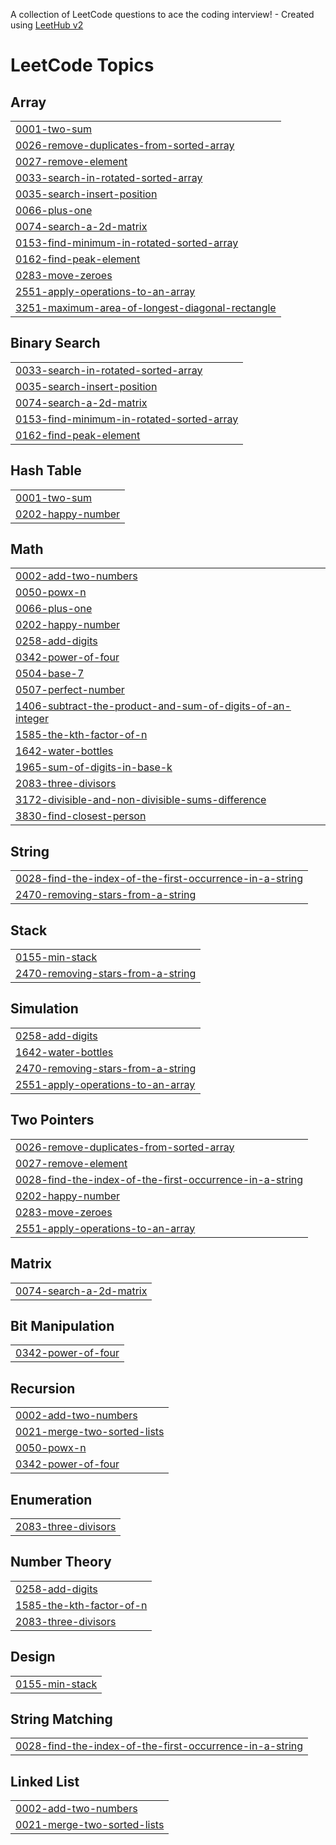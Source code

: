 A collection of LeetCode questions to ace the coding interview! - Created using [LeetHub v2](https://github.com/arunbhardwaj/LeetHub-2.0)
<!---LeetCode Topics Start-->
# LeetCode Topics
## Array
|  |
| ------- |
| [0001-two-sum](https://github.com/Sashmar/LeetCode/tree/master/0001-two-sum) |
| [0026-remove-duplicates-from-sorted-array](https://github.com/Sashmar/LeetCode/tree/master/0026-remove-duplicates-from-sorted-array) |
| [0027-remove-element](https://github.com/Sashmar/LeetCode/tree/master/0027-remove-element) |
| [0033-search-in-rotated-sorted-array](https://github.com/Sashmar/LeetCode/tree/master/0033-search-in-rotated-sorted-array) |
| [0035-search-insert-position](https://github.com/Sashmar/LeetCode/tree/master/0035-search-insert-position) |
| [0066-plus-one](https://github.com/Sashmar/LeetCode/tree/master/0066-plus-one) |
| [0074-search-a-2d-matrix](https://github.com/Sashmar/LeetCode/tree/master/0074-search-a-2d-matrix) |
| [0153-find-minimum-in-rotated-sorted-array](https://github.com/Sashmar/LeetCode/tree/master/0153-find-minimum-in-rotated-sorted-array) |
| [0162-find-peak-element](https://github.com/Sashmar/LeetCode/tree/master/0162-find-peak-element) |
| [0283-move-zeroes](https://github.com/Sashmar/LeetCode/tree/master/0283-move-zeroes) |
| [2551-apply-operations-to-an-array](https://github.com/Sashmar/LeetCode/tree/master/2551-apply-operations-to-an-array) |
| [3251-maximum-area-of-longest-diagonal-rectangle](https://github.com/Sashmar/LeetCode/tree/master/3251-maximum-area-of-longest-diagonal-rectangle) |
## Binary Search
|  |
| ------- |
| [0033-search-in-rotated-sorted-array](https://github.com/Sashmar/LeetCode/tree/master/0033-search-in-rotated-sorted-array) |
| [0035-search-insert-position](https://github.com/Sashmar/LeetCode/tree/master/0035-search-insert-position) |
| [0074-search-a-2d-matrix](https://github.com/Sashmar/LeetCode/tree/master/0074-search-a-2d-matrix) |
| [0153-find-minimum-in-rotated-sorted-array](https://github.com/Sashmar/LeetCode/tree/master/0153-find-minimum-in-rotated-sorted-array) |
| [0162-find-peak-element](https://github.com/Sashmar/LeetCode/tree/master/0162-find-peak-element) |
## Hash Table
|  |
| ------- |
| [0001-two-sum](https://github.com/Sashmar/LeetCode/tree/master/0001-two-sum) |
| [0202-happy-number](https://github.com/Sashmar/LeetCode/tree/master/0202-happy-number) |
## Math
|  |
| ------- |
| [0002-add-two-numbers](https://github.com/Sashmar/LeetCode/tree/master/0002-add-two-numbers) |
| [0050-powx-n](https://github.com/Sashmar/LeetCode/tree/master/0050-powx-n) |
| [0066-plus-one](https://github.com/Sashmar/LeetCode/tree/master/0066-plus-one) |
| [0202-happy-number](https://github.com/Sashmar/LeetCode/tree/master/0202-happy-number) |
| [0258-add-digits](https://github.com/Sashmar/LeetCode/tree/master/0258-add-digits) |
| [0342-power-of-four](https://github.com/Sashmar/LeetCode/tree/master/0342-power-of-four) |
| [0504-base-7](https://github.com/Sashmar/LeetCode/tree/master/0504-base-7) |
| [0507-perfect-number](https://github.com/Sashmar/LeetCode/tree/master/0507-perfect-number) |
| [1406-subtract-the-product-and-sum-of-digits-of-an-integer](https://github.com/Sashmar/LeetCode/tree/master/1406-subtract-the-product-and-sum-of-digits-of-an-integer) |
| [1585-the-kth-factor-of-n](https://github.com/Sashmar/LeetCode/tree/master/1585-the-kth-factor-of-n) |
| [1642-water-bottles](https://github.com/Sashmar/LeetCode/tree/master/1642-water-bottles) |
| [1965-sum-of-digits-in-base-k](https://github.com/Sashmar/LeetCode/tree/master/1965-sum-of-digits-in-base-k) |
| [2083-three-divisors](https://github.com/Sashmar/LeetCode/tree/master/2083-three-divisors) |
| [3172-divisible-and-non-divisible-sums-difference](https://github.com/Sashmar/LeetCode/tree/master/3172-divisible-and-non-divisible-sums-difference) |
| [3830-find-closest-person](https://github.com/Sashmar/LeetCode/tree/master/3830-find-closest-person) |
## String
|  |
| ------- |
| [0028-find-the-index-of-the-first-occurrence-in-a-string](https://github.com/Sashmar/LeetCode/tree/master/0028-find-the-index-of-the-first-occurrence-in-a-string) |
| [2470-removing-stars-from-a-string](https://github.com/Sashmar/LeetCode/tree/master/2470-removing-stars-from-a-string) |
## Stack
|  |
| ------- |
| [0155-min-stack](https://github.com/Sashmar/LeetCode/tree/master/0155-min-stack) |
| [2470-removing-stars-from-a-string](https://github.com/Sashmar/LeetCode/tree/master/2470-removing-stars-from-a-string) |
## Simulation
|  |
| ------- |
| [0258-add-digits](https://github.com/Sashmar/LeetCode/tree/master/0258-add-digits) |
| [1642-water-bottles](https://github.com/Sashmar/LeetCode/tree/master/1642-water-bottles) |
| [2470-removing-stars-from-a-string](https://github.com/Sashmar/LeetCode/tree/master/2470-removing-stars-from-a-string) |
| [2551-apply-operations-to-an-array](https://github.com/Sashmar/LeetCode/tree/master/2551-apply-operations-to-an-array) |
## Two Pointers
|  |
| ------- |
| [0026-remove-duplicates-from-sorted-array](https://github.com/Sashmar/LeetCode/tree/master/0026-remove-duplicates-from-sorted-array) |
| [0027-remove-element](https://github.com/Sashmar/LeetCode/tree/master/0027-remove-element) |
| [0028-find-the-index-of-the-first-occurrence-in-a-string](https://github.com/Sashmar/LeetCode/tree/master/0028-find-the-index-of-the-first-occurrence-in-a-string) |
| [0202-happy-number](https://github.com/Sashmar/LeetCode/tree/master/0202-happy-number) |
| [0283-move-zeroes](https://github.com/Sashmar/LeetCode/tree/master/0283-move-zeroes) |
| [2551-apply-operations-to-an-array](https://github.com/Sashmar/LeetCode/tree/master/2551-apply-operations-to-an-array) |
## Matrix
|  |
| ------- |
| [0074-search-a-2d-matrix](https://github.com/Sashmar/LeetCode/tree/master/0074-search-a-2d-matrix) |
## Bit Manipulation
|  |
| ------- |
| [0342-power-of-four](https://github.com/Sashmar/LeetCode/tree/master/0342-power-of-four) |
## Recursion
|  |
| ------- |
| [0002-add-two-numbers](https://github.com/Sashmar/LeetCode/tree/master/0002-add-two-numbers) |
| [0021-merge-two-sorted-lists](https://github.com/Sashmar/LeetCode/tree/master/0021-merge-two-sorted-lists) |
| [0050-powx-n](https://github.com/Sashmar/LeetCode/tree/master/0050-powx-n) |
| [0342-power-of-four](https://github.com/Sashmar/LeetCode/tree/master/0342-power-of-four) |
## Enumeration
|  |
| ------- |
| [2083-three-divisors](https://github.com/Sashmar/LeetCode/tree/master/2083-three-divisors) |
## Number Theory
|  |
| ------- |
| [0258-add-digits](https://github.com/Sashmar/LeetCode/tree/master/0258-add-digits) |
| [1585-the-kth-factor-of-n](https://github.com/Sashmar/LeetCode/tree/master/1585-the-kth-factor-of-n) |
| [2083-three-divisors](https://github.com/Sashmar/LeetCode/tree/master/2083-three-divisors) |
## Design
|  |
| ------- |
| [0155-min-stack](https://github.com/Sashmar/LeetCode/tree/master/0155-min-stack) |
## String Matching
|  |
| ------- |
| [0028-find-the-index-of-the-first-occurrence-in-a-string](https://github.com/Sashmar/LeetCode/tree/master/0028-find-the-index-of-the-first-occurrence-in-a-string) |
## Linked List
|  |
| ------- |
| [0002-add-two-numbers](https://github.com/Sashmar/LeetCode/tree/master/0002-add-two-numbers) |
| [0021-merge-two-sorted-lists](https://github.com/Sashmar/LeetCode/tree/master/0021-merge-two-sorted-lists) |
<!---LeetCode Topics End-->